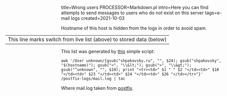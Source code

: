 title=Wrong users
PROCESSOR=Markdown.pl
intro=Here you can find attempts to send messages to users who do not exist on this server
tags=e-mail logs
created=2021-10-03

Hostname of this host is hidden from the logs in order to avoid spam.

<p id="stat"></p>

<div>
<style>
td,th {white-space: pre;}
/*
table { background-color: white; }
@media (prefers-color-scheme: dark) {
    table { background-color: black; }
}
*/
</style>
</div>

<div>
<!-- how to negate parent's margin:auto: https://stackoverflow.com/a/69381861 -->
<div style="width: 100vw;margin-left: calc( (-100vw + 80ex ) /2);">
<table style="margin: auto">
	<!--# include virtual="/logshow/wrong-users.sh" -->
<tr><td colspan=5 style="text-align:left">This line marks switch from live list (above) to stored data (below)</td></tr>
	<!--# include file="wrong-users.htm" -->
</table>
</div>
</div>

This list was generated by [this][sc] simple script:

	awk '/User unknown/{gsub("shpakovsky.ru", "", $24); gsub("shpakovsky", "$(hostname)"); gsub("<", "\\&lt;"); gsub(">", "\\&gt;"); gsub("^unknown", "", $10); print "<tr><td>" $1 " " $2 "</td><td>" $10 "</td><td>" $23 "</td><td>" $24 "</td><td>" $26 "</td></tr>"}' /postfix-logs/mail.log | tac

Where mail.log taken from [postfix][pf].

[sc]: https://github.com/Lex-2008/containers/blob/master/logshow.cont/data/html/wrong-users.sh
[pf]: https://github.com/Lex-2008/containers/blob/master/postfix.cont/data/conf/main.cf#:~:text=maillog_file%20%3D%20/data/logs/-,mail.log,-maillog_file_prefixes%3D/data/logs

<script>
document.body.onload=function(){
	t=window.performance.timing;
	tt=document.getElementsByTagName('table')[0];
	document.getElementById('stat').innerHTML='Total <b>'+
		((tt.childNodes.length==2?tt.lastChild:tt).childNodes.length-1)+
		'</b> entries listed. Page received in <b>'+
		(t.responseEnd-t.requestStart)+  '</b>ms, plus <b>'+
		(t.domComplete-t.navigationStart-(t.responseEnd-t.requestStart))+
		'</b>ms overhead (reported by your browser).';
}
</script>
